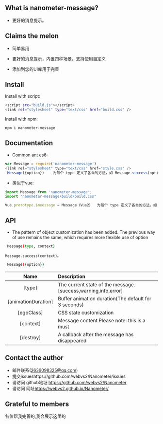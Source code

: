 <h2 align="centre">What is nanometer-message?</h2>


* 更好的消息提示。

<h2 align="left">Claims the melon<MessageBox有哪些功能？ ></h2>

* 简单易用

* 更好的消息提示，内置四种场景，支持使用自定义

* 添加到您的UI库用于完善

<h2 align="left">Install</h2>
Install with script:

```bash
<script src="build.js"></script>
<link rel="stylesheet" type="text/css" href="build.css" />
```

Install with npm:

```bash
npm i nanometer-message
```

<h2 align="left">Documentation</h2>

* Common ant es6:

```js  
var Message = require('nanometer-message')
<link rel="stylesheet" type="text/css" href="style.css" />
 Message({option})    为每个 type 定义了各自的方法，如 Message.success(options)。
```
* 类似于vue:

```js
import Message from 'nanometer-message';
import "nanometer-message/build/build.css"

Vue.prototype.$meessage = Message（Vue2）  为每个 type 定义了各自的方法，如 Message.success(options)。
```

<h2 align="left">API</h2>

* The pattern of object customization has been added. The previous way of use remains the same, which requires more flexible use of option


```bash
 Message(type, context)
```

```
Message.success(context)。
```

```bash
 Message({option})
```

|Name|Description|
|:--:|:----------|
|[type]|The current state of the message. [success,warning,info,error]|
|[animationDuration]|Buffer animation duration(The default for 3 seconds)|
|[egoClass]|CSS state customization|
|[context]| Message content.Please note: this is a must|
|[destroy]| A callback after the message has disappeared |




<h2 align="left">Contact the author</h2>

* 邮件联系(2636098325@qq.com)
* 提交issueshttps://github.com/webvs2/Nanometer/issues
* 请访问 github地址 <a herf="https://github.com/webvs2/Nanometer"> https://github.com/webvs2/Nanometer</a>
* 请访问 网址<a herf="https://webvs2.github.io/Nanometer/">https://webvs2.github.io/Nanometer/</a>





<h2 align="left">Grateful to members</h2>

 各位帮我完善的,我会展示这里的



